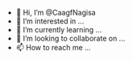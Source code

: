 - 👋 Hi, I’m @CaagfNagisa
- 👀 I’m interested in ...
- 🌱 I’m currently learning ...
- 💞️ I’m looking to collaborate on ...
- 📫 How to reach me ...

<!---
CaagfNagisa/CaagfNagisa is a ✨ special ✨ repository because its `README.md` (this file) appears on your GitHub profile.
You can click the Preview link to take a look at your changes.
--->
